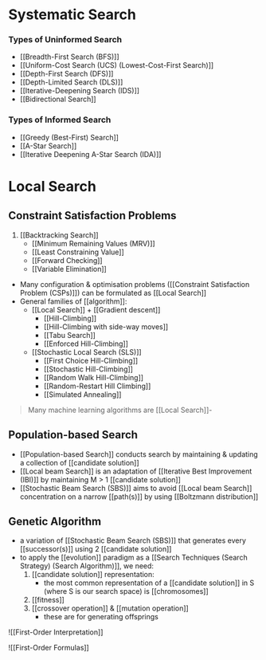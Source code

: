 # Systematic Search
### Types of Uninformed Search
- [[Breadth-First Search (BFS)]]
- [[Uniform-Cost Search (UCS) (Lowest-Cost-First Search)]]
- [[Depth-First Search (DFS)]]
- [[Depth-Limited Search (DLS)]]
- [[Iterative-Deepening Search (IDS)]]
- [[Bidirectional Search]]
### Types of Informed Search
- [[Greedy (Best-First) Search]]
- [[A-Star Search]]
- [[Iterative Deepening A-Star Search (IDA)]]

# Local Search
## Constraint Satisfaction Problems
1. [[Backtracking Search]] 
	- [[Minimum Remaining Values (MRV)]]
	- [[Least Constraining Value]]
	- [[Forward Checking]]
	- [[Variable Elimination]]

- Many configuration & optimisation problems ([[Constraint Satisfaction Problem (CSPs)]]) can be formulated as [[Local Search]]
- General families of [[algorithm]]:
	- [[Local Search]] + [[Gradient descent]]
		- [[Hill-Climbing]]
		- [[Hill-Climbing with side-way moves]]
		- [[Tabu Search]]
		- [[Enforced Hill-Climbing]]
	- [[Stochastic Local Search (SLS)]]
		- [[First Choice Hill-Climbing]]
		- [[Stochastic Hill-Climbing]]
		- [[Random Walk Hill-Climbing]]
		- [[Random-Restart Hill Climbing]]
		- [[Simulated Annealing]]
> Many machine learning algorithms are [[Local Search]]- 

## Population-based Search
- [[Population-based Search]] conducts search by maintaining & updating a collection of [[candidate solution]]
- [[Local beam Search]] is an adaptation of [[Iterative Best Improvement (IBI)]] by maintaining M > 1 [[candidate solution]]
- [[Stochastic Beam Search (SBS)]] aims to avoid [[Local beam Search]] concentration on a narrow [[path(s)]] by using [[Boltzmann distribution]]

## Genetic Algorithm
- a variation of [[Stochastic Beam Search (SBS)]] that generates every [[successor(s)]] using 2 [[candidate solution]]
- to apply the [[evolution]] paradigm as a [[Search Techniques (Search Strategy) (Search Algorithm)]], we need:
	1. [[candidate solution]] representation: 
		- the most common representation of a [[candidate solution]] in S (where S is our search space) is [[chromosomes]]
	2. [[fitness]]
	3. [[crossover operation]] & [[mutation operation]]
		- these are for generating offsprings

![[First-Order Interpretation]]

![[First-Order Formulas]]